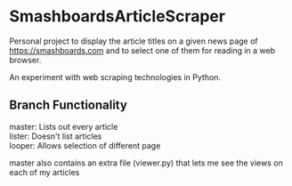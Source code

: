 # SmashboardsArticleScraper
 Personal project to display the article titles on a given news page of https://smashboards.com and to select one of them for reading in a web browser.

 An experiment with web scraping technologies in Python.

 ## Branch Functionality ##
master: Lists out every article  
lister: Doesn't list articles  
looper: Allows selection of different page

master also contains an extra file (viewer.py) that lets me see the views on each of my articles